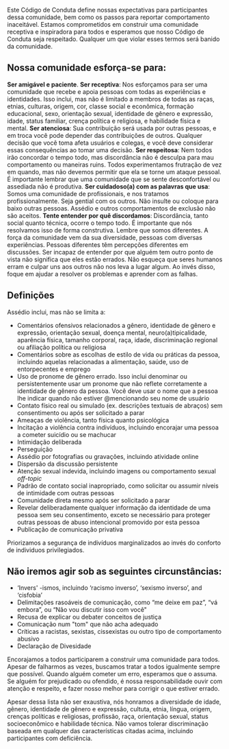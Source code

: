 Este Código de Conduta define nossas expectativas para participantes dessa comunidade, bem como os passos para reportar comportamento inaceitável. Estamos comprometidos em construir uma comunidade receptiva e inspiradora para todos e esperamos que nosso Código de Conduta seja respeitado. Qualquer um que violar esses termos será banido da comunidade.

## Nossa comunidade esforça-se para:

**Ser amigável e paciente**.
**Ser receptiva**: Nos esforçamos para ser uma comunidade que recebe e apoia pessoas com todas as experiências e identidades. Isso inclui, mas não é limitado a membros de todas as raças, etnias, culturas, origem, cor, classe social e econômica, formação educacional, sexo, orientação sexual, identidade de gênero e expressão, idade, status familiar, crença política e religiosa, e habilidade física e mental.
**Ser atenciosa**: Sua contribuição será usada por outras pessoas, e em troca você pode depender das contribuições de outros. Qualquer decisão que você toma afeta usuários e colegas, e você deve considerar essas consequências ao tomar uma decisão.
**Ser respeitosa**: Nem todos irão concordar o tempo todo, mas discordância não é desculpa para mau comportamento ou maneiras ruins. Todos experimentamos frutração de vez em quando, mas não devemos permitir que ela se torne um ataque pessoal. É importante lembrar que uma comunidade que se sente desconfortável ou assediada não é produtiva.
**Ser cuidadoso(a) com as palavras que usa**: Somos uma comunidade de profissionais, e nos tratamos profissionalmente. Seja gential com os outros. Não insulte ou coloque para baixo outras pessoas. Assédio e outros comportamentos de exclusão não são aceitos.
**Tente entender por quê discordamos**: Discordância, tanto social quanto técnica, ocorre o tempo todo. É importante que nós resolvamos isso de forma construtiva. Lembre que somos diferentes. A força da comunidade vem da sua diversidade, pessoas com diversas experiências. Pessoas diferentes têm percepções diferentes em discussões. Ser incapaz de entender por que alguém tem outro ponto de vista não significa que eles estão errados. Não esqueça que seres humanos erram e culpar uns aos outros não nos leva a lugar algum. Ao invés disso, foque em ajudar a resolver os problemas e aprender com as falhas.

## Definições

Assédio inclui, mas não se limita a:

- Comentários ofensivos relacionados a gênero, identidade de gênero e expressão, orientação sexual, doença mental, neuro(a)tipicalidade, aparência física, tamanho corporal, raça, idade, discriminação regional ou afiliação política ou religiosa
- Comentários sobre as escolhas de estilo de vida ou práticas da pessoa, incluindo aquelas relacionadas a alimentação, saúde, uso de entorpecentes e emprego
- Uso de pronome de gênero errado. Isso inclui denominar ou persistentemente usar um pronome que não reflete corretamente a identidade de gênero da pessoa. Você deve usar o nome que a pessoa lhe indicar quando não estiver @mencionando seu nome de usuário
- Contato físico real ou simulado (ex. descrições textuais de abraços) sem consentimento ou após ser solicitado a parar
- Ameaças de violência, tanto física quanto psicológica
- Incitação a violência contra indivíduos, incluindo encorajar uma pessoa a cometer suicídio ou se machucar
- Intimidação deliberada
- Perseguição
- Assédio por fotografias ou gravações, incluindo atividade online
- Dispersão da discussão persistente
- Atenção sexual indevida, incluindo imagens ou comportamento sexual *off-topic*
- Padrão de contato social inapropriado, como solicitar ou assumir níveis de intimidade com outras pessoas
- Comunidade direta mesmo após ser solicitado a parar
- Revelar deliberadamente qualquer informação da identidade de uma pessoa sem seu consentimento, exceto se necessário para proteger outras pessoas de abuso intencional promovido por esta pessoa
- Publicação de comunicação privativa

Priorizamos a segurança de indivíduos marginalizados ao invés do conforto de individuos privilegiados.

## Não iremos agir sob as seguintes circunstâncias:

- ‘Invers' -ismos, incluindo ‘racismo inverso’, ‘sexismo inverso’, and ‘cisfobia’
- Delimitações rasoáveis de comunicação, como “me deixe em paz”, “vá embora”, ou “Não vou discutir isso com você"
- Recusa de explicar ou debater conceitos de justiça
- Comunicação num "tom" que não acha adequado
- Críticas a racistas, sexistas, cissexistas ou outro tipo de comportamento abusivo
- Declaração de Divesidade

Encorajamos a todos participarem a construir uma comunidade para todos. Apesar de falharmos as vezes, buscamos tratar a todos igualmente sempre que possível. Quando alguém cometer um erro, esperamos que o assuma. Se alguém for prejudicado ou ofendido, é nossa responsabilidade ouvir com atenção e respeito, e fazer nosso melhor para corrigir o que estiver errado.

Apesar dessa lista não ser exaustiva, nós honramos a diversidade de idade, gênero, identidade de gênero e expressão, cultuta, etnia, língua, origem, crenças políticas e religiosas, profissão, raça, orientação sexual, status socioeconômico e habilidade técnica. Não vamos tolerar discriminação baseada em qualquer das características citadas acima, incluindo participantes com deficiência.
